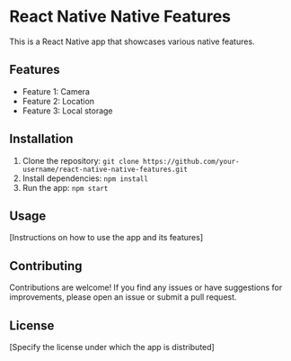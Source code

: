 # React Native Native Features

This is a React Native app that showcases various native features.

## Features

- Feature 1: Camera
- Feature 2: Location
- Feature 3: Local storage

## Installation

1. Clone the repository: `git clone https://github.com/your-username/react-native-native-features.git`
2. Install dependencies: `npm install`
3. Run the app: `npm start`

## Usage

[Instructions on how to use the app and its features]

## Contributing

Contributions are welcome! If you find any issues or have suggestions for improvements, please open an issue or submit a pull request.

## License

[Specify the license under which the app is distributed]
